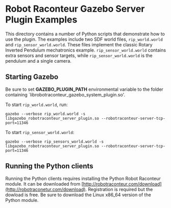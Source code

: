 # Robot Raconteur Gazebo Server Plugin Examples

This directory contains a number of Python scripts that demonstrate how to use the plugin. The examples include two SDF world files, `rip_world.world` and `rip_sensor_world.world`. These files implement the classic Rotary Inverted Pendulum mechatronics example. `rip_sensor_world.world` contains extra sensors and sensor targets, while `rip_sensor_world.world` is the pendulum and a single camera.

## Starting Gazebo

Be sure to set **GAZEBO_PLUGIN_PATH** environmental variable to the folder containing `librobotraconteur_gazebo_system_plugin.so'.

To start `rip_world.world`, run:

`gazebo --verbose rip_world.world -s libgazebo_robotraconteur_server_plugin.so --robotraconteur-server-tcp-port=11346`

To start `rip_sensor_world.world`:

`gazebo --verbose rip_sensors_world.world -s libgazebo_robotraconteur_server_plugin.so --robotraconteur-server-tcp-port=11346`

## Running the Python clients

Running the Python clients requires installing the Python Robot Raconteur module. It can be downloaded from [http://robotraconteur.com/download](http://robotraconetur.com/download). Registration is required but the dowload is free. Be sure to download the Linux x86_64 version of the Python module.

